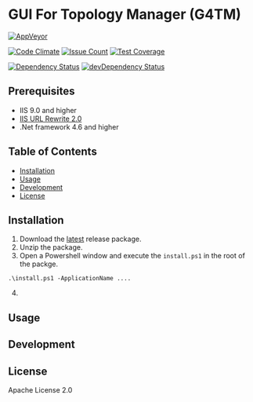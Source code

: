 # GUI For Topology Manager (G4TM)

[![AppVeyor][appveyor-badge-dev]][appveyor-badge-dev-url]

[![Code Climate][code-climate-badge]][code-climate-badge-url]
[![Issue Count][code-climate-issue-badge]][code-climate-issue-badge-url]
[![Test Coverage][code-climate-test-badge]][code-climate-test-badge-url]

[![Dependency Status][david-badge]][david-badge-url] 
[![devDependency Status][david-badge-dev]][david-badge-dev-url]

## Prerequisites

 * IIS 9.0 and higher
 * [IIS URL Rewrite 2.0](https://www.iis.net/downloads/microsoft/url-rewrite)
 * .Net framework 4.6 and higher

## Table of Contents

* [Installation](#installation)
* [Usage](#usage)
* [Development](#development)
* [License](#license)


## Installation

1. Download the [latest](https://github.com/sshibani/gui-for-topology-manager/releases) release package.
2. Unzip the package. 
3. Open a Powershell window and execute the `install.ps1` in the root of the packge. 

```
.\install.ps1 -ApplicationName ....
``` 

4. 


## Usage

## Development

## License

Apache License 2.0


[appveyor-badge-dev]: https://ci.appveyor.com/api/projects/status/github/sshibani/gui-for-topology-manager?branch=develop&svg=true&passingText=develop
[appveyor-badge-dev-url]: https://ci.appveyor.com/project/sshibani/gui-for-topology-manager

[david-badge-dev]: https://david-dm.org/sshibani/topology-manager-gui/dev-status.svg?path=client&type=dev
[david-badge-dev-url]: https://david-dm.org/sshibani/topology-manager-gui?path=client&type=dev
[david-badge]: https://david-dm.org/sshibani/topology-manager-gui.svg?path=client
[david-badge-url]: https://david-dm.org/sshibani/topology-manager-gui?path=client

[code-climate-badge]: https://codeclimate.com/github/cloudfoundry/membrane.png
[code-climate-badge-url]: https://codeclimate.com/github/sshibani/gui-for-topology-manager/
[code-climate-issue-badge]: https://codeclimate.com/github/sshibani/gui-for-topology-manager/badges/issue_count.svg
[code-climate-issue-badge-url]: https://codeclimate.com/github/sshibani/topology-manager-gui
[code-climate-test-badge]: https://codeclimate.com/github/sshibani/gui-for-topology-manager/badges/coverage.svg
[code-climate-test-badge-url]: https://codeclimate.com/github/sshibani/gui-for-topology-manager/coverage
